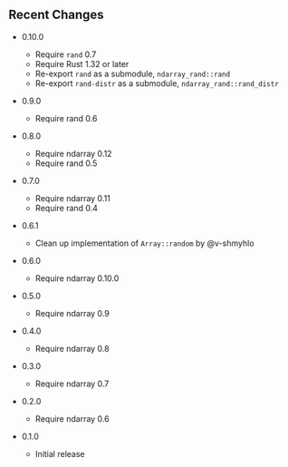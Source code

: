 Recent Changes
--------------

- 0.10.0

  - Require `rand` 0.7
  - Require Rust 1.32 or later
  - Re-export `rand` as a submodule, `ndarray_rand::rand`
  - Re-export `rand-distr` as a submodule, `ndarray_rand::rand_distr`

- 0.9.0

  - Require rand 0.6

- 0.8.0

  - Require ndarray 0.12
  - Require rand 0.5

- 0.7.0

  - Require ndarray 0.11
  - Require rand 0.4

- 0.6.1

  - Clean up implementation of ``Array::random`` by @v-shmyhlo

- 0.6.0

  - Require ndarray 0.10.0

- 0.5.0

  - Require ndarray 0.9

- 0.4.0

  - Require ndarray 0.8

- 0.3.0

  - Require ndarray 0.7

- 0.2.0

  - Require ndarray 0.6

- 0.1.0

  - Initial release
